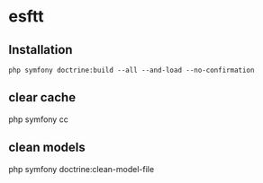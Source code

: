 # esftt
## Installation

````
php symfony doctrine:build --all --and-load --no-confirmation
````

## clear cache

php symfony cc

## clean models

php symfony doctrine:clean-model-file

